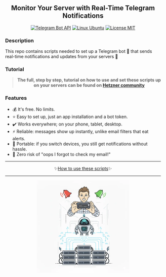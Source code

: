 <div align="center">
  <h2>Monitor Your Server with Real-Time Telegram Notifications</h2>
  <a href="#tutorial"><img alt="Telegram Bot API" src="https://img.shields.io/badge/Telegram-bot-blue?logo=telegram&labelColor=gray"></a>
  <a href="#tutorial"><img alt="Linux Ubuntu" src="https://img.shields.io/badge/Linux-Ubuntu-E95420?logo=ubuntu&logoColor=white"></a>
  <a href="https://github.com/ruvee-dev/server-monitoring-using-telegram-bot-101?tab=MIT-1-ov-file#readme"><img alt="License MIT" src="https://img.shields.io/badge/License-MIT-green.svg"></a>
</div>  

### Description

This repo contains scripts needed to set up a Telegram bot 🤖 that sends real-time notifications and updates from your servers 🔔

### Tutorial

<div align="center">

<p style="background-color: green; color: white;">

> **The full, step by step, tutorial on how to use and set these scripts up on your servers can be found on <a href="https://community.hetzner.com/tutorials/server-monitoring-using-telegram-bot" target="_blank">Hetzner community</a>**

</p>

</div>  

### Features

* 💰 It's free. No limits.
* ⭐ Easy to set up, just an app installation and a bot token.
* ✔️ Works everywhere; on your phone, tablet, desktop.
* ⚡ Reliable: messages show up instantly, unlike email filters that eat alerts.
* 🧭 Portable: if you switch devices, you still get notifications without hassle.
* 🔔 Zero risk of "oops I forgot to check my email!"

<div align="center">

<hr>

</div>

<div align="center">

✨<a href="https://community.hetzner.com/tutorials/server-monitoring-using-telegram-bot" target="_blank">How to use these scripts</a>✨

</div>  

<div align="center">

<hr>

</div>

<div align="center">

<img alt="Monitor Your Server with Real-Time Telegram Notifications" src="images/main-shrinked-1000x1000.webp" width="300">

</div>